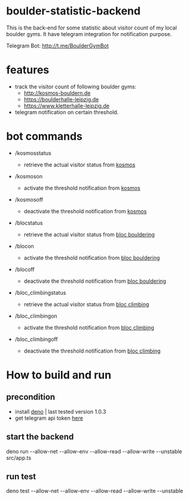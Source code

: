 # boulder-statistic-backend

This is the back-end for some statistic about visitor count of my local boulder gyms. It have telegram integration for notification purpose.

Telegram Bot: http://t.me/BoulderGymBot

# features

- track the visitor count of following boulder gyms:
  - http://kosmos-bouldern.de
  - https://boulderhalle-leipzig.de
  - https://www.kletterhalle-leipzig.de
- telegram notification on certain threshold.

# bot commands
- /kosmosstatus
  - retrieve the actual visitor status from [kosmos](http://kosmos-bouldern.de)
- /kosmoson
  - activate the threshold notification from [kosmos](http://kosmos-bouldern.de)
- /kosmosoff
  - deactivate the threshold notification from [kosmos](http://kosmos-bouldern.de)

- /blocstatus
  - retrieve the actual visitor status from [bloc bouldering](https://boulderhalle-leipzig.de)
- /blocon
  - activate the threshold notification from [bloc bouldering](https://boulderhalle-leipzig.de)
- /blocoff
  - deactivate the threshold notification from [bloc bouldering](https://boulderhalle-leipzig.de)

- /bloc_climbingstatus
  - retrieve the actual visitor status from [bloc climbing](https://www.kletterhalle-leipzig.de)
- /bloc_climbingon
  - activate the threshold notification from [bloc climbing](https://www.kletterhalle-leipzig.de)
- /bloc_climbingoff
  - deactivate the threshold notification from [bloc climbing](https://www.kletterhalle-leipzig.de)

# How to build and run

## precondition

- install [deno](https://deno.land) | last tested version 1.0.3
- get telegram api token [here](https://core.telegram.org/bots)

## start the backend

deno run --allow-net --allow-env --allow-read --allow-write --unstable src/app.ts

## run test

deno test --allow-net --allow-env --allow-read --allow-write --unstable
